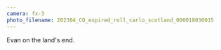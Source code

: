 ```yaml
---
camera: fx-3
photo_filename: 202304_CO_expired_roll_carlo_scotland_000018030015
---
```


Evan on the land's end.

